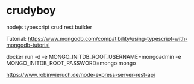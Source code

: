 # crudyboy
nodejs typescript crud rest builder

Tutorial:
https://www.mongodb.com/compatibility/using-typescript-with-mongodb-tutorial

docker run -d -e MONGO_INITDB_ROOT_USERNAME=mongoadmin -e MONGO_INITDB_ROOT_PASSWORD=mongo mongo


https://www.robinwieruch.de/node-express-server-rest-api